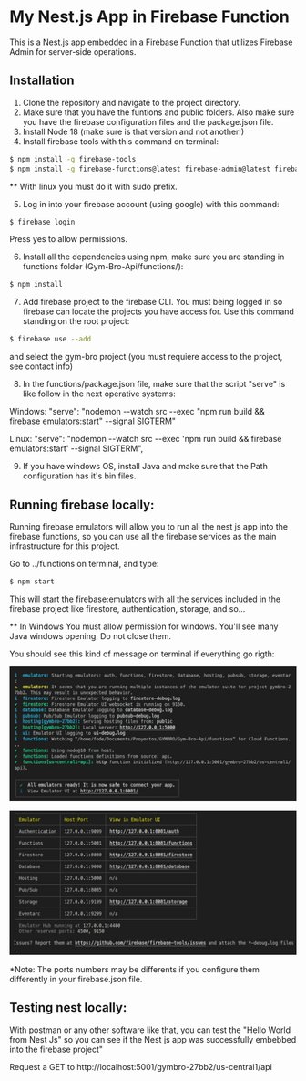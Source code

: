 # My Nest.js App in Firebase Function

This is a Nest.js app embedded in a Firebase Function that utilizes Firebase Admin for server-side operations.

## Installation

1. Clone the repository and navigate to the project directory.
2. Make sure that you have the funtions and public folders. Also make sure you have the firebase configuration files and the package.json file.
3. Install Node 18 (make sure is that version and not another!)
4. Install firebase tools with this command on terminal:

```bash
$ npm install -g firebase-tools
$ npm install -g firebase-functions@latest firebase-admin@latest firebase@latest
```
** With linux you must do it with sudo prefix.

5. Log in into your firebase account (using google) with this command:

```bash
$ firebase login
```

Press yes to allow permissions.

6. Install all the dependencies using npm, make sure you are standing in functions folder (Gym-Bro-Api/functions/):

```bash
$ npm install
```

7. Add firebase project to the firebase CLI. You must being logged in so firebase can locate the projects you have access for. Use this command standing on the root project:

```bash
$ firebase use --add
```

and select the gym-bro project (you must requiere access to the project, see contact info)

8. In the functions/package.json file, make sure that the script "serve" is like follow in the next operative systems:

Windows:
"serve": "nodemon --watch src --exec \"npm run build && firebase emulators:start\" --signal SIGTERM"

Linux:
"serve": "nodemon --watch src --exec 'npm run build && firebase emulators:start' --signal SIGTERM",

9. If you have windows OS, install Java and make sure that the Path configuration has it's bin files.

## Running firebase locally:

Running firebase emulators will allow you to run all the nest js app into the firebase functions, so you can use all the firebase services as the main infrastructure for this project.

Go to ../functions on terminal, and type:

```bash
$ npm start
```

This will start the firebase:emulators with all the services included in the firebase project like firestore, authentication, storage, and so...

** In Windows You must allow permission for windows. You'll see many Java windows opening. Do not close them.

You should see this kind of message on terminal if everything go rigth:

![1](readme_images/1.png)

![2](readme_images/2.png)

\*Note: The ports numbers may be differents if you configure them differently in your firebase.json file.

## Testing nest locally:

With postman or any other software like that, you can test the "Hello World from Nest Js" so you can see if the Nest js app was successfully embebbed into the firebase project"

Request a GET to http://localhost:5001/gymbro-27bb2/us-central1/api
